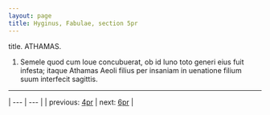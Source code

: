 ```yaml
---
layout: page
title: Hyginus, Fabulae, section 5pr
---
```


title. ATHAMAS.



1. Semele quod cum Ioue concubuerat, ob id Iuno toto generi eius fuit infesta; itaque Athamas Aeoli filius per insaniam in uenatione filium suum interfecit sagittis.



---

| --- | --- |
| previous: [4pr](../4pr/) | next: [6pr](../6pr/) |